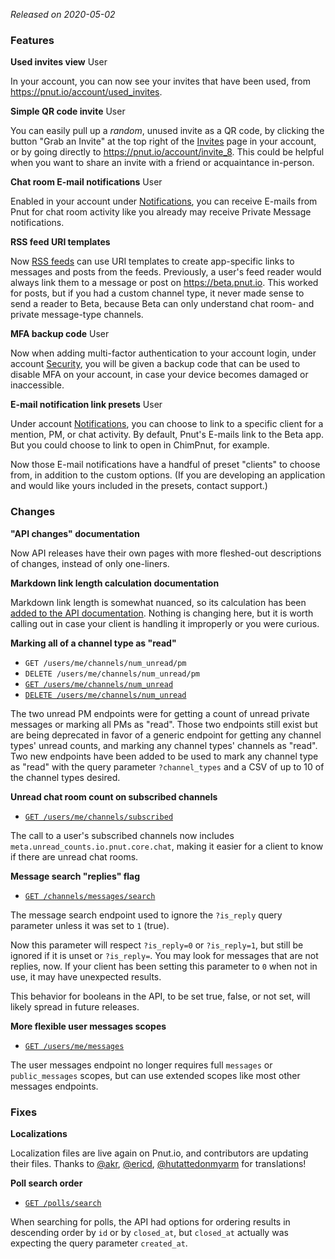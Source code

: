 *Released on <time datetime="2020-05-02">2020-05-02</time>*

### Features

__Used invites view__ <span class="endpoint-meta">User</span>

In your account, you can now see your invites that have been used, from https://pnut.io/account/used_invites.


__Simple QR code invite__ <span class="endpoint-meta">User</span>

You can easily pull up a *random*, unused invite as a QR code, by clicking the button "Grab an Invite" at the top right of the [Invites](https://pnut.io/account/invites) page in your account, or by going directly to https://pnut.io/account/invite_8. This could be helpful when you want to share an invite with a friend or acquaintance in-person.


__Chat room E-mail notifications__ <span class="endpoint-meta">User</span>

Enabled in your account under [Notifications](https://pnut.io/account/notifications), you can receive E-mails from Pnut for chat room activity like you already may receive Private Message notifications.


__RSS feed URI templates__

Now [RSS feeds](https://pnut.io/docs/api/resources/other/rss#template-uris) can use URI templates to create app-specific links to messages and posts from the feeds. Previously, a user's feed reader would always link them to a message or post on https://beta.pnut.io. This worked for posts, but if you had a custom channel type, it never made sense to send a reader to Beta, because Beta can only understand chat room- and private message-type channels.


__MFA backup code__ <span class="endpoint-meta">User</span>

Now when adding multi-factor authentication to your account login, under account [Security](https://pnut.io/account/security#mfa), you will be given a backup code that can be used to disable MFA on your account, in case your device becomes damaged or inaccessible.


__E-mail notification link presets__ <span class="endpoint-meta">User</span>

Under account [Notifications](https://pnut.io/account/notifications#advanced), you can choose to link to a specific client for a mention, PM, or chat activity. By default, Pnut's E-mails link to the Beta app. But you could choose to link to open in ChimPnut, for example.

Now those E-mail notifications have a handful of preset "clients" to choose from, in addition to the custom options. (If you are developing an application and would like yours included in the presets, contact support.)



### Changes


__"API changes" documentation__

Now API releases have their own pages with more fleshed-out descriptions of changes, instead of only one-liners.


__Markdown link length calculation documentation__

Markdown link length is somewhat nuanced, so its calculation has been [added to the API documentation](https://pnut.io/docs/api/implementation/entities#markdown-links). Nothing is changing here, but it is worth calling out in case your client is handling it improperly or you were curious.


__Marking all of a channel type as "read"__

* `GET /users/me/channels/num_unread/pm`
* `DELETE /users/me/channels/num_unread/pm`
* [`GET /users/me/channels/num_unread`](https://pnut.io/docs/api/resources/channels/lookup#delete-users-me-channels-num_unread)
* [`DELETE /users/me/channels/num_unread`](https://pnut.io/docs/api/resources/channels/lookup#delete-users-me-channels-num_unread)

The two unread PM endpoints were for getting a count of unread private messages or marking all PMs as "read". Those two endpoints  still exist but are being deprecated in favor of a generic endpoint for getting any channel types' unread counts, and marking any channel types' channels as "read". Two new endpoints have been added to be used to mark any channel type as "read" with the query parameter `?channel_types` and a CSV of up to 10 of the channel types desired.


__Unread chat room count on subscribed channels__

* [`GET /users/me/channels/subscribed`](https://pnut.io/docs/api/resources/channels/subscribing#get-users-me-channels-subscribed)

The call to a user's subscribed channels now includes `meta.unread_counts.io.pnut.core.chat`, making it easier for a client to know if there are unread chat rooms.


__Message search "replies" flag__

* [`GET /channels/messages/search`](https://pnut.io/docs/api/resources/messages/search)

The message search endpoint used to ignore the `?is_reply` query parameter unless it was set to `1` (true).

Now this parameter will respect `?is_reply=0` or `?is_reply=1`, but still be ignored if it is unset or `?is_reply=`. You may look for messages that are not replies, now. If your client has been setting this parameter to `0` when not in use, it may have unexpected results.

This behavior for booleans in the API, to be set true, false, or not set, will likely spread in future releases.


__More flexible user messages scopes__

* [`GET /users/me/messages`](https://pnut.io/docs/api/resources/messages/lookup#get-users-me-messages)

The user messages endpoint no longer requires full `messages` or `public_messages` scopes, but can use extended scopes like most other messages endpoints.


### Fixes

__Localizations__

Localization files are live again on Pnut.io, and contributors are updating their files. Thanks to [@akr](https://pnut.io/@akr), [@ericd](https://pnut.io/ericd), [@hutattedonmyarm](https://pnut.io/@hutattedonmyarm) for translations!


__Poll search order__

* [`GET /polls/search`](https://pnut.io/docs/api/resources/polls/search)

When searching for polls, the API had options for ordering results in descending order by `id` or by `closed_at`, but `closed_at` actually was expecting the query parameter `created_at`.
